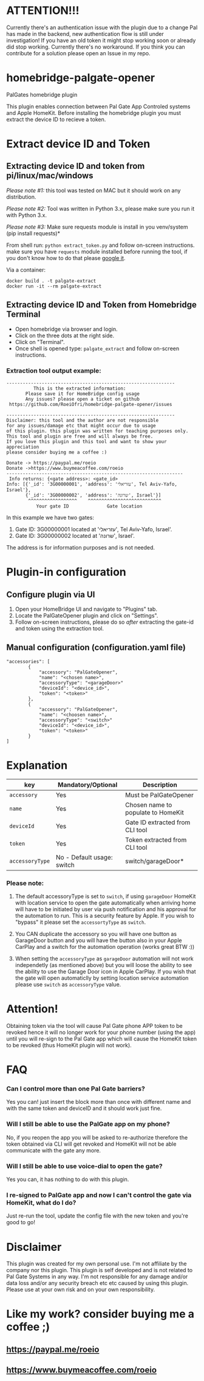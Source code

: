 # ATTENTION!!! #
Currently there's an authentication issue with the plugin due to a change Pal has made 
in the backend, new authentication flow is still under investigation!
If you have an old token it might stop working soon or already did stop working.
Currently there's no workaround.
If you think you can contribute for a solution please open an Issue in my repo.

# homebridge-palgate-opener
PalGates homebridge plugin

This plugin enables connection between Pal Gate App Controled systems and Apple HomeKit.
Before installing the homebridge plugin you must extract the device ID to recieve a token.

# Extract device ID and Token

## Extracting device ID and token from pi/linux/mac/windows
*Please note #1:* this tool was tested on MAC but it should work on any distribution.

*Please note #2:* Tool was written in Python 3.x, please make sure you run it with Python 3.x.

*Please note #3:* Make sure requests module is install in you venv/system (pip install requests)*


From shell run:
`python extract_token.py` and follow on-screen instructions.
make sure you have `requests` module installed before running the tool, if you don't know 
how to do that please [google it](https://letmegooglethat.com/?q=how+to+install+requests+module).

Via a container:
```shell
docker build . -t palgate-extract
docker run -it --rm palgate-extract
```

## Extracting device ID and Token from Homebridge Terminal
- Open homebridge via browser and login.
- Click on the three dots at the right side.
- Click on "Terminal".
- Once shell is opened type: `palgate_extract` and follow on-screen instructions.

### Extraction tool output example:
```
--------------------------------------------------------------
          This is the extracted information:
       Please save it for HomeBridge config usage
       Any issues? please open a ticket on github
 https://github.com/RoeiOfri/homebridge-palgate-opener/issues

--------------------------------------------------------------
Disclaimer: this tool and the author are not responsible
for any issues/damage etc that might occur due to usage
of this plugin. this plugin was written for teaching purposes only.
This tool and plugin are free and will always be free.
If you love this plugin and this tool and want to show your appreciation
please consider buying me a coffee :)

Donate -> https://paypal.me/roeio
Donate ->https://www.buymeacoffee.com/roeio
-----------------------------------------------------------------
 Info returns: {<gate address>: <gate_id>
Info: [{'_id': '3G00000001', 'address': 'עזריאלי', Tel Aviv-Yafo, Israel'}, 
       {'_id': '3G00000002', 'address': 'שרונה', Israel'}]
        ^^^^^^^^^^^^^^^^^^    ^^^^^^^^^^^^^^^^^^^^^^^^^^^
           Your gate ID              Gate location
```
In this example we have two gates:
1. Gate ID: 3G00000001 located at 'עזריאלי', Tel Aviv-Yafo, Israel'.
2. Gate ID: 3G00000002 located at 'שרונה', Israel'. 

The address is for information purposes and is not needed.


# Plugin-in configuration

## Configure plugin via UI
1. Open your HomeBridge UI and navigate to "Plugins" tab.
2. Locate the PalGateOpener plugin and click on "Settings".
3. Follow on-screen instructions, please do so *after* extracting the gate-id and token using the extraction tool.

## Manual configuration (configuration.yaml file)
```
"accessories": [
        {
            "accessory": "PalGateOpener",
            "name": "<chosen name>",
            "accessoryType": "<garageDoor>"
            "deviceId": "<device_id>",
            "token": "<token>"
        },
        {
            "accessory": "PalGateOpener",
            "name": "<choosen name>",
            "accessoryType": "<switch>"
            "deviceId": "<device_id>",
            "token": "<token>"
        }
]
```
# Explanation
| key | Mandatory/Optional |Description |
| --- | --- | --- |
| `accessory` | Yes |Must be PalGateOpener |
| `name` |Yes |Chosen name to populate to HomeKit |
| `deviceId`|Yes | Gate ID extracted from CLI tool |
| `token` |Yes| Token extracted from CLI tool |
| `accessoryType`|No - Default usage: switch | switch/garageDoor* |
### Please note:
1. The default accessoryType is set to `switch`, if using `garageDoor` HomeKit with location service to open the gate
automatically when arriving home will have to be initiated by user via push notification and his approval for the automation to run.
This is a security feature by Apple.
If you wish to "bypass" it please set the `accessortyType` as `switch`.
2. You CAN duplicate the accessory so you will have one button as GarageDoor button and you will have the button also in your Apple CarPlay and a switch for the automation operation (works great BTW :))

2. When setting the `accessoryType` as `garageDoor` automation will not work independetly (as mentioned above) but you will loose the ability
to see the ability to use the Garage Door icon in Apple CarPlay.
If you wish that the gate will open automaticlly by setting location service automation please use `switch` as `accessoryType` value.

# Attention!
Obtaining token via the tool will cause Pal Gate phone APP token to be revoked hence it will no longer work for your
phone number (using the app) until you will re-sign to the Pal Gate app which will cause the HomeKit token to be revoked (thus HomeKit plugin will not work).

# FAQ
### Can I control more than one Pal Gate barriers?
Yes you can! just insert the block more than once with different name and with the same token and deviceID and it should work just fine.
### Will I still be able to use the PalGate app on my phone?
No, if you reopen the app you will be asked to re-authorize therefore the token obtained via CLI will get revoked and HomeKit will not be able communicate with the gate any more.
### Will I still be able to use voice-dial to open the gate?
Yes you can, it has nothing to do with this plugin.
### I re-signed to PalGate app and now I can't control the gate via HomeKit, what do I do?
Just re-run the tool, update the config file with the new token and you're good to go!

# Disclaimer
This plugin was created for my own personal use. I'm not affiliate by the company nor this plugin.
This plugin is self developed and is not related to Pal Gate Systems in any way.
I'm not responsible for any damage and/or data loss and/or any security breach etc etc caused by using this plugin.
Please use at your own risk and on your own responsibility.

# Like my work? consider buying me a coffee ;)
## https://paypal.me/roeio
## https://www.buymeacoffee.com/roeio
